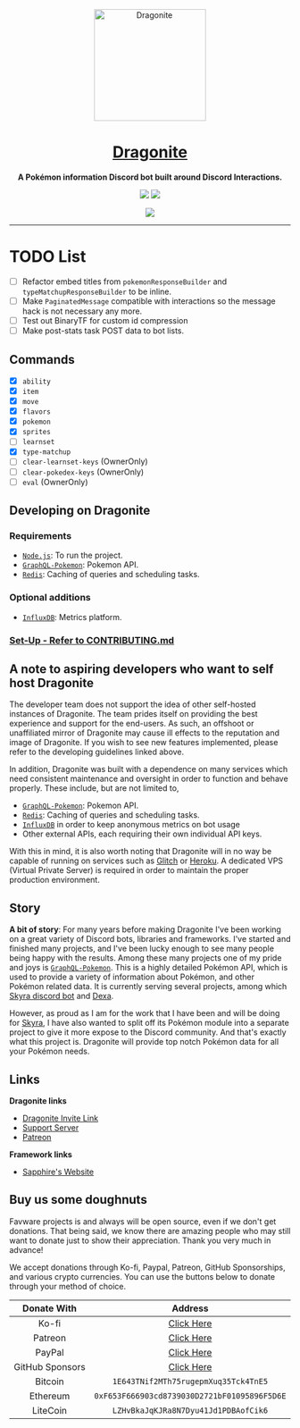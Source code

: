 <div align="center">

<img height="200" src="https://cdn.favware.tech/img/dragonite-avatar.png" alt="Dragonite"/>

# [Dragonite]

**A Pokémon information Discord bot built around Discord Interactions.**

<a href="https://github.com/favware/dragonite/blob/main/LICENSE" alt="License"><img src="https://img.shields.io/github/license/favware/dragonite"/></a>
<a href="https://twitter.com/Favna_/follow" alt="Twitter Follow"><img src="https://img.shields.io/twitter/follow/favna_?label=Follow%20@Favna_&logo=twitter&colorB=1DA1F2&style=flat-square"/></a>

<a href="https://join.favware.tech" alt="Support Server"><img src="https://discord.com/api/guilds/512303595966824458/embed.png?style=banner2"/></a>

</div>

---

# TODO List

- [ ] Refactor embed titles from `pokemonResponseBuilder` and `typeMatchupResponseBuilder` to be inline.
- [ ] Make `PaginatedMessage` compatible with interactions so the message hack is not necessary any more.
- [ ] Test out BinaryTF for custom id compression
- [ ] Make post-stats task POST data to bot lists.

## Commands

- [x] `ability`
- [x] `item`
- [x] `move`
- [x] `flavors`
- [x] `pokemon`
- [x] `sprites`
- [ ] `learnset`
- [x] `type-matchup`
- [ ] `clear-learnset-keys` (OwnerOnly)
- [ ] `clear-pokedex-keys` (OwnerOnly)
- [ ] `eval` (OwnerOnly)

## Developing on Dragonite

### Requirements

- [`Node.js`]: To run the project.
- [`GraphQL-Pokemon`]: Pokemon API.
- [`Redis`]: Caching of queries and scheduling tasks.

### Optional additions

- [`InfluxDB`]: Metrics platform.

### [Set-Up - Refer to CONTRIBUTING.md]

## A note to aspiring developers who want to self host Dragonite

The developer team does not support the idea of other self-hosted instances of Dragonite. The team prides itself on
providing the best experience and support for the end-users. As such, an offshoot or unaffiliated mirror of Dragonite
may cause ill effects to the reputation and image of Dragonite. If you wish to see new features implemented, please
refer to the developing guidelines linked above.

In addition, Dragonite was built with a dependence on many services which need consistent maintenance and oversight in
order to function and behave properly. These include, but are not limited to,

- [`GraphQL-Pokemon`]: Pokemon API.
- [`Redis`]: Caching of queries and scheduling tasks.
- [`InfluxDB`] in order to keep anonymous metrics on bot usage
- Other external APIs, each requiring their own individual API keys.

With this in mind, it is also worth noting that Dragonite will in no way be capable of running on services such as
[Glitch] or [Heroku]. A dedicated VPS (Virtual Private Server) is required in order to maintain the proper production
environment.

## Story

**A bit of story**: For many years before making Dragonite I've been working on a great variety of Discord bots,
libraries and frameworks. I've started and finished many projects, and I've been lucky enough to see many people being
happy with the results. Among these many projects one of my pride and joys is [`GraphQL-Pokemon`]. This is a highly
detailed Pokémon API, which is used to provide a variety of information about Pokémon, and other Pokémon related data.
It is currently serving several projects, among which [Skyra discord bot][skyra] and [Dexa].

However, as proud as I am for the work that I have been and will be doing for [Skyra][skyra], I have also wanted to
split off its Pokémon module into a separate project to give it more expose to the Discord community. And that's exactly
what this project is. Dragonite will provide top notch Pokémon data for all your Pokémon needs.

## Links

**Dragonite links**

- [Dragonite Invite Link][]
- [Support Server][]
- [Patreon]

**Framework links**

- [Sapphire's Website][]

## Buy us some doughnuts

Favware projects is and always will be open source, even if we don't get donations. That being said, we know there are
amazing people who may still want to donate just to show their appreciation. Thank you very much in advance!

We accept donations through Ko-fi, Paypal, Patreon, GitHub Sponsorships, and various crypto currencies. You can use the
buttons below to donate through your method of choice.

|   Donate With   |                      Address                      |
| :-------------: | :-----------------------------------------------: |
|      Ko-fi      |  [Click Here](https://donate.favware.tech/kofi)   |
|     Patreon     | [Click Here](https://donate.favware.tech/patreon) |
|     PayPal      | [Click Here](https://donate.favware.tech/paypal)  |
| GitHub Sponsors |  [Click Here](https://github.com/sponsors/Favna)  |
|     Bitcoin     |       `1E643TNif2MTh75rugepmXuq35Tck4TnE5`        |
|    Ethereum     |   `0xF653F666903cd8739030D2721bF01095896F5D6E`    |
|    LiteCoin     |       `LZHvBkaJqKJRa8N7Dyu41Jd1PDBAofCik6`        |

[`graphql-pokemon`]: https://github.com/favware/graphql-pokemon
[`influxdb`]: https://v2.docs.influxdata.com/v2.0/get-started/
[`node.js`]: https://nodejs.org/en/download/current/
[`redis`]: https://redis.io
[dexa]: https://github.com/favware/dexa
[glitch]: https://glitch.com/
[heroku]: https://www.heroku.com/
[patreon]: https://donate.favware.tech/patreon
[sapphire framework]: https://github.com/sapphiredev/framework
[sapphire's website]: https://sapphirejs.dev
[sapphiredev]: https://github.com/sapphiredev
[set-up - refer to contributing.md]: /.github/CONTRIBUTING.md
[skyra]: https://skyra.pw
[dragonite invite link]: https://dragonite.favware.tech
[support server]: https://join.favware.tech
[dragonite]: https://bulbapedia.bulbagarden.net/wiki/Dragonite_(Pokémon)
